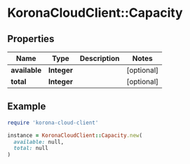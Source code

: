# KoronaCloudClient::Capacity

## Properties

| Name | Type | Description | Notes |
| ---- | ---- | ----------- | ----- |
| **available** | **Integer** |  | [optional] |
| **total** | **Integer** |  | [optional] |

## Example

```ruby
require 'korona-cloud-client'

instance = KoronaCloudClient::Capacity.new(
  available: null,
  total: null
)
```

